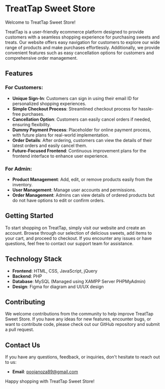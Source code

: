 # TreatTap Sweet Store

Welcome to TreatTap Sweet Store!

TreatTap is a user-friendly ecommerce platform designed to provide customers with a seamless shopping experience for purchasing sweets and treats. Our website offers easy navigation for customers to explore our wide range of products and make purchases effortlessly. Additionally, we provide convenient features such as easy cancellation options for customers and comprehensive order management.

## Features

### For Customers:
- **Unique Sign-In**: Customers can sign in using their email ID for personalized shopping experiences.
- **Simple Checkout Process**: Streamlined checkout process for hassle-free purchases.
- **Cancellation Option**: Customers can easily cancel orders if needed, ensuring flexibility.
- **Dummy Payment Process**: Placeholder for online payment process, with future plans for real-world implementation.
- **Order Details**: After ordering, customers can view the details of their latest orders and easily cancel them.
- **Future-Focused Frontend**: Continuous improvement plans for the frontend interface to enhance user experience.

### For Admin:
- **Product Management**: Add, edit, or remove products easily from the inventory.
- **User Management**: Manage user accounts and permissions.
- **Order Management**:  Admins can view details of ordered products but do not have options to edit or confirm orders.

## Getting Started

To start shopping on TreatTap, simply visit our website and create an account. Browse through our selection of delicious sweets, add items to your cart, and proceed to checkout. If you encounter any issues or have questions, feel free to contact our support team for assistance.

## Technology Stack
- **Frontend**: HTML, CSS, JavaScript, jQuery
- **Backend**: PHP
- **Database**: MySQL (Managed using XAMPP Server PHPMyAdmin)
- **Design**: Figma for diagram and UI/UX design

## Contributing

We welcome contributions from the community to help improve TreatTap Sweet Store. If you have any ideas for new features, encounter bugs, or want to contribute code, please check out our GitHub repository and submit a pull request.

## Contact Us

If you have any questions, feedback, or inquiries, don't hesitate to reach out to us:

- **Email**: poojanoza89@gmail.com
  
  
Happy shopping with TreatTap Sweet Store!
